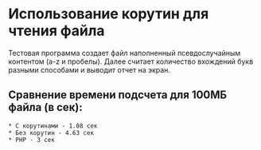 # Использование корутин для чтения файла

Тестовая программа создает файл наполненный псевдослучайным контентом (a-z и пробелы). Далее считает количество вхождений букв разными способами и выводит отчет на экран.

## Сравнение времени подсчета для 100МБ файла (в сек):
    * С корутинами - 1.08 сек
    * Без корутин - 4.63 сек
    * PHP - 3 сек
